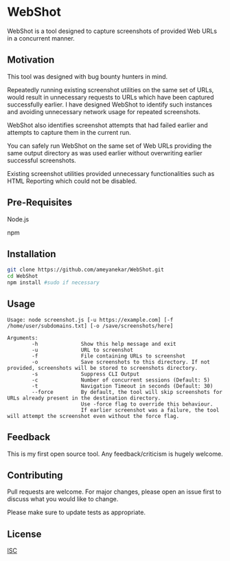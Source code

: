 # WebShot

WebShot is a tool designed to capture screenshots of provided Web URLs in a concurrent manner.

## Motivation

This tool was designed with bug bounty hunters in mind.

Repeatedly running existing screenshot utilities on the same set of URLs, would result in unnecessary requests to URLs which have been captured successfully earlier. I have designed WebShot to identify such instances and avoiding unnecessary network usage for repeated screenshots.

WebShot also identifies screenshot attempts that had failed earlier and attempts to capture them in the current run.

You can safely run WebShot on the same set of Web URLs providing the same output directory as was used earlier without overwriting earlier successful screenshots.

Existing screenshot utilities provided unnecessary functionalities such as HTML Reporting which could not be disabled.

## Pre-Requisites

Node.js

npm

## Installation

```bash
git clone https://github.com/ameyanekar/WebShot.git
cd WebShot
npm install #sudo if necessary
```

## Usage

```text
Usage: node screenshot.js [-u https://example.com] [-f /home/user/subdomains.txt] [-o /save/screenshots/here]

Arguments:
        -h              Show this help message and exit
        -u              URL to screenshot
        -f              File containing URLs to screenshot
        -o              Save screenshots to this directory. If not provided, screenshots will be stored to screenshots directory.
        -s              Suppress CLI Output
        -c              Number of concurrent sessions (Default: 5)
        -t              Navigation Timeout in seconds (Default: 30)
        --force         By default, the tool will skip screenshots for URLs already present in the destination directory.
                        Use -force flag to override this behaviour.
                        If earlier screenshot was a failure, the tool will attempt the screenshot even without the force flag.
```

## Feedback

This is my first open source tool. Any feedback/criticism is hugely welcome.

## Contributing

Pull requests are welcome. For major changes, please open an issue first to discuss what you would like to change.

Please make sure to update tests as appropriate.

## License

[ISC](https://opensource.org/licenses/ISC)
